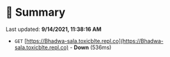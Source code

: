 # 📖 Summary
Last updated: **9/14/2021, 11:38:16 AM**

- `GET` [https://Bhadwa-sala.toxicblte.repl.co](https://Bhadwa-sala.toxicblte.repl.co) - **Down** (536ms)
